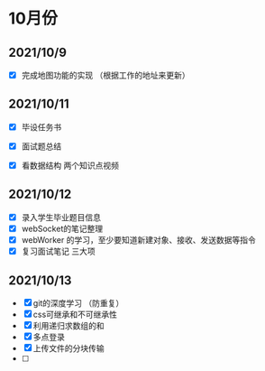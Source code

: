 # 10月份

## 2021/10/9

- [x] 完成地图功能的实现 （根据工作的地址来更新）

## 2021/10/11

- [x] 毕设任务书
- [x] 面试题总结
- [x] 看数据结构 两个知识点视频


## 2021/10/12

- [x] 录入学生毕业题目信息
- [x] webSocket的笔记整理
- [x] webWorker 的学习，至少要知道新建对象、接收、发送数据等指令
- [x] 复习面试笔记 三大项

## 2021/10/13

- [x] git的深度学习 （防重复）
- [x] css可继承和不可继承性
- [x] 利用递归求数组的和
- [x] 多点登录
- [x] 上传文件的分块传输
- [ ] 


